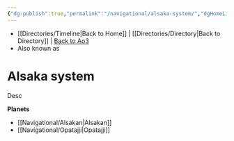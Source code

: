 ```yaml
---
{"dg-publish":true,"permalink":"/navigational/alsaka-system/","dgHomeLink":false}
---
```


- [[Directories/Timeline\|Back to Home]] | [[Directories/Directory\|Back to Directory]] | [Back to Ao3](https://archiveofourown.org/works/19334440/chapters/45992584)
- Also known as 

# Alsaka system
Desc

**Planets**
- [[Navigational/Alsakan\|Alsakan]]
- [[Navigational/Opatajji\|Opatajji]]
